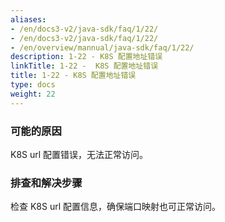 ```yaml
---
aliases:
- /en/docs3-v2/java-sdk/faq/1/22/
- /en/docs3-v2/java-sdk/faq/1/22/
- /en/overview/mannual/java-sdk/faq/1/22/
description: 1-22 - K8S 配置地址错误
linkTitle: 1-22 -  K8S 配置地址错误
title: 1-22 - K8S 配置地址错误
type: docs
weight: 22
---
```







### 可能的原因

K8S url 配置错误，无法正常访问。

### 排查和解决步骤

检查 K8S url 配置信息，确保端口映射也可正常访问。
